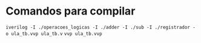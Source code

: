 # Comandos para compilar
`iverilog -I ./operacoes_logicas -I ./adder -I ./sub -I ./registrador -o ula_tb.vvp ula_tb.v`
`vvp ula_tb.vvp`
